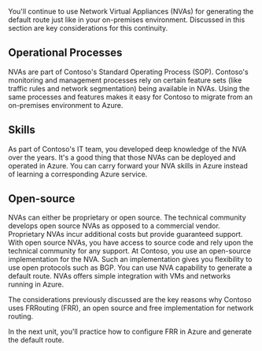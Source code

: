 ﻿You'll continue to use Network Virtual Appliances (NVAs) for generating the default route just like in your on-premises environment. Discussed in this section are key considerations for this continuity.

## Operational Processes

NVAs are part of Contoso's Standard Operating Process (SOP). Contoso's monitoring and management processes rely on certain feature sets (like traffic rules and network segmentation) being available in NVAs. Using the same processes and features makes it easy for Contoso to migrate from an on-premises environment to Azure.

## Skills

As part of Contoso's IT team, you developed deep knowledge of the NVA over the years. It's a good thing that those NVAs can be deployed and operated in Azure. You can carry forward your NVA skills in Azure instead of learning a corresponding Azure service.  

## Open-source

 NVAs can either be proprietary or open source. The technical community develops open source NVAs as opposed to a commercial vendor. Proprietary NVAs incur additional costs but provide guaranteed support. With open source NVAs, you have access to source code and rely upon the technical community for any support. At Contoso, you use an open-source implementation for the NVA. Such an implementation gives you flexibility to use open protocols such as BGP. You can use NVA capability to generate a default route. NVAs offers simple integration with VMs and networks running in Azure.

The considerations previously discussed are the key reasons why Contoso uses FRRouting (FRR), an open source and free implementation for network routing.

In the next unit, you'll practice how to configure FRR in Azure and generate the default route.

